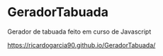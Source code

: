 # GeradorTabuada
 Gerador de tabuada feito em curso de Javascript

https://ricardogarcia90.github.io/GeradorTabuada/
